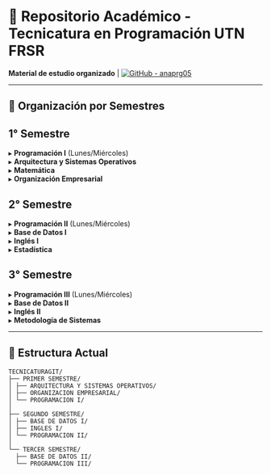 # 📂 Repositorio Académico - Tecnicatura en Programación UTN FRSR  
**Material de estudio organizado** | [![GitHub - anaprg05](https://img.shields.io/badge/GitHub-anaprg05-blue?logo=github)](https://github.com/anaprg05)  

---

## 📅 Organización por Semestres


## 1° Semestre  
▸ **Programación I** (Lunes/Miércoles)  
▸ **Arquitectura y Sistemas Operativos**  
▸ **Matemática**  
▸ **Organización Empresarial**  

## 2° Semestre  
▸ **Programación II** (Lunes/Miércoles)  
▸ **Base de Datos I**  
▸ **Inglés I**  
▸ **Estadística**  

## 3° Semestre  
▸ **Programación III** (Lunes/Miércoles)  
▸ **Base de Datos II**  
▸ **Inglés II**  
▸ **Metodología de Sistemas**  

---

## 📌 Estructura Actual  
```plaintext
TECNICATURAGIT/
├── PRIMER SEMESTRE/
│ ├── ARQUITECTURA Y SISTEMAS OPERATIVOS/
│ ├── ORGANIZACION EMPRESARIAL/
│ └── PROGRAMACION I/
│
├── SEGUNDO SEMESTRE/
│ ├── BASE DE DATOS I/
│ ├── INGLES I/
│ └── PROGRAMACION II/
│
└── TERCER SEMESTRE/
  ├── BASE DE DATOS II/
  └── PROGRAMACION III/
